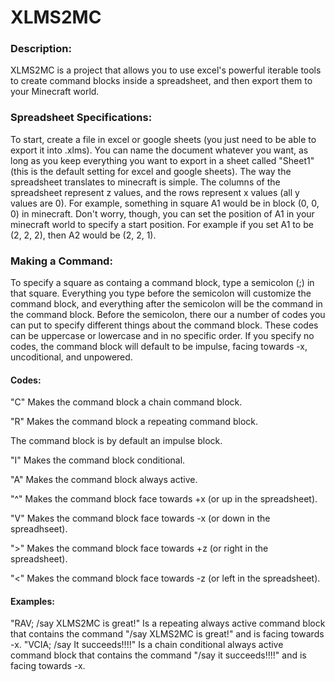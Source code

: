 # XLMS2MC
### Description:
XLMS2MC is a project that allows you to use excel's powerful iterable tools to create command blocks inside a spreadsheet, and then export them to your Minecraft world.
### Spreadsheet Specifications:
To start, create a file in excel or google sheets (you just need to be able to export it into .xlms). You can name the document whatever you want, as long as you keep everything you want to export in a sheet called "Sheet1" (this is the default setting for excel and google sheets). 
The way the spreadsheet translates to minecraft is simple. The columns of the spreadsheet represent z values, and the rows represent x values (all y values are 0). For example, something in square A1 would be in block (0, 0, 0) in minecraft. Don't worry, though, you can set the position of A1 in your minecraft world to specify a start position. For example if you set A1 to be (2, 2, 2), then A2 would be (2, 2, 1). 
### Making a Command:
To specify a square as containg a command block, type a semicolon (;) in that square. Everything you type before the semicolon will customize the command block, and everything after the semicolon will be the command in the command block. Before the semicolon, there our a number of codes you can put to specify different things about the command block. These codes can be uppercase or lowercase and in no specific order. If you specify no codes, the command block will default to be impulse, facing towards -x, uncoditional, and unpowered.
#### Codes:
"C" Makes the command block a chain command block.</p>
"R" Makes the command block a repeating command block.</p>
    The command block is by default an impulse block.</p>
"I" Makes the command block conditional.</p>
"A" Makes the command block always active.</p>
"^" Makes the command block face towards +x (or up in the spreadsheet).</p>
"V" Makes the command block face towards -x (or down in the spreadhseet).</p>
">" Makes the command block face towards +z (or right in the spreadsheet).</p>
"<" Makes the command block face towards -z (or left in the spreadsheet).</p>
#### Examples:
"RAV; /say XLMS2MC is great!" Is a repeating always active command block that contains the command "/say XLMS2MC is great!" and is facing towards -x.
"VCIA; /say It succeeds!!!!" Is a chain conditional always active command block that contains the command "/say it succeeds!!!!" and is facing towards -x.
